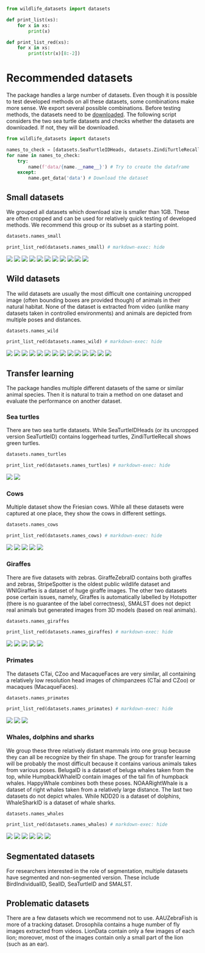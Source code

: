 ```python exec="true" name="run"
from wildlife_datasets import datasets

def print_list(xs):
    for x in xs:
        print(x)

def print_list_red(xs):
    for x in xs:
        print(str(x)[8:-2])
```




# Recommended datasets 

The package handles a large number of datasets. Even though it is possible to test developed methods on all these datasets, some combinations make more sense. We export several possible combinations. Before testing methods, the datasets need to be [downloaded](../tutorial_datasets#downloading-datasets). The following script considers the two sea turtle datasets and checks whether the datasets are downloaded. If not, they will be downloaded.

```python
from wildlife_datasets import datasets

names_to_check = [datasets.SeaTurtleIDHeads, datasets.ZindiTurtleRecall]
for name in names_to_check:
    try:
        name(f'data/{name.__name__}') # Try to create the dataframe
    except:
        name.get_data('data') # Download the dataset
```

## Small datasets

We grouped all datasets which download size is smaller than 1GB. These are often cropped and can be used for relatively quick testing of developed methods. We recommend this group or its subset as a starting point.

```python exec="true" source="above" result="console" name="run"
datasets.names_small

print_list_red(datasets.names_small) # markdown-exec: hide
```

![](images/grid_AerialCattle2017.png)
![](images/grid_BelugaID.png)
![](images/grid_CTai.png)
![](images/grid_CZoo.png)
![](images/grid_FriesianCattle2015.png)
![](images/grid_FriesianCattle2017.png)
![](images/grid_IPanda50.png)
![](images/grid_MacaqueFaces.png)
![](images/grid_NyalaData.png)
![](images/grid_SeaTurtleIDHeads.png)
![](images/grid_StripeSpotter.png)


## Wild datasets

The wild datasets are usually the most difficult one containing uncropped image (often bounding boxes are provided though) of animals in their natural habitat. None of the dataset is extracted from video (unlike many datasets taken in controlled environments) and animals are depicted from multiple poses and distances.

```python exec="true" source="above" result="console" name="run"
datasets.names_wild

print_list_red(datasets.names_wild) # markdown-exec: hide
```

![](images/grid_BelugaID.png)
![](images/grid_GiraffeZebraID.png)
![](images/grid_HappyWhale.png)
![](images/grid_HumpbackWhaleID.png)
![](images/grid_HyenaID2022.png)
![](images/grid_LeopardID2022.png)
![](images/grid_NDD20.png)
![](images/grid_NOAARightWhale.png)
![](images/grid_NyalaData.png)
![](images/grid_SealID.png)
![](images/grid_SeaTurtleID.png)
![](images/grid_StripeSpotter.png)
![](images/grid_WhaleSharkID.png)
![](images/grid_WNIGiraffes.png)


## Transfer learning

The package handles multiple different datasets of the same or similar animal species. Then it is natural to train a method on one dataset and evaluate the performance on another dataset. 


### Sea turtles

There are two sea turtle datasets. While SeaTurtleIDHeads (or its uncropped version SeaTurtleID) contains loggerhead turtles, ZindiTurtleRecall shows green turtles.

```python exec="true" source="above" result="console" name="run"
datasets.names_turtles

print_list_red(datasets.names_turtles) # markdown-exec: hide
```

![](images/grid_SeaTurtleIDHeads.png)
![](images/grid_ZindiTurtleRecall.png)

### Cows

Multiple dataset show the Friesian cows. While all these datasets were captured at one place, they show the cows in different settings.

```python exec="true" source="above" result="console" name="run"
datasets.names_cows

print_list_red(datasets.names_cows) # markdown-exec: hide
```

![](images/grid_AerialCattle2017.png)
![](images/grid_Cows2021.png)
![](images/grid_FriesianCattle2015.png)
![](images/grid_FriesianCattle2017.png)
![](images/grid_OpenCows2020.png)

### Giraffes

There are five datasets with zebras. GiraffeZebraID contains both giraffes and zebras, StripeSpotter is the oldest public wildlife dataset and WNIGiraffes is a dataset of huge giraffe images. The other two datasets pose certain issues, namely, Giraffes is automatically labelled by Hotspotter (there is no guarantee of the label correctness), SMALST does not depict real animals but generated images from 3D models (based on real animals). 

```python exec="true" source="above" result="console" name="run"
datasets.names_giraffes

print_list_red(datasets.names_giraffes) # markdown-exec: hide
```

![](images/grid_GiraffeZebraID.png)
![](images/grid_Giraffes.png)
![](images/grid_SMALST.png)
![](images/grid_StripeSpotter.png)
![](images/grid_WNIGiraffes.png)

### Primates

The datasets CTai, CZoo and MacaqueFaces are very similar, all containing a relatively low resolution head images of chimpanzees (CTai and CZoo) or macaques (MacaqueFaces).

```python exec="true" source="above" result="console" name="run"
datasets.names_primates

print_list_red(datasets.names_primates) # markdown-exec: hide
```

![](images/grid_CTai.png)
![](images/grid_CZoo.png)
![](images/grid_MacaqueFaces.png)

### Whales, dolphins and sharks

We group these three relatively distant mammals into one group because they can all be recognize by their fin shape. The group for transfer learning will be probably the most difficult because it contains various animals takes from various poses. BelugaID is a dataset of beluga whales taken from the top, while HumpbackWhaleID contain images of the tail fin of humpback whales. HappyWhale combines both these poses. NOAARightWhale is a dataset of right whales taken from a relatively large distance. The last two datasets do not depict whales. While NDD20 is a dataset of dolphins, WhaleSharkID is a dataset of whale sharks.

```python exec="true" source="above" result="console" name="run"
datasets.names_whales

print_list_red(datasets.names_whales) # markdown-exec: hide
```

![](images/grid_BelugaID.png)
![](images/grid_HappyWhale.png)
![](images/grid_HumpbackWhaleID.png)
![](images/grid_NDD20.png)
![](images/grid_NOAARightWhale.png)
![](images/grid_WhaleSharkID.png)

## Segmentated datasets

For researchers interested in the role of segmentation, multiple datasets have segmented and non-segmented version. These include BirdIndividualID, SealID, SeaTurtleID and SMALST.

## Problematic datasets

There are a few datasets which we recommend not to use. AAUZebraFish is more of a tracking dataset. Drosophila contains a huge number of fly images extracted from videos. LionData contain only a few images of each lion; moreover, most of the images contain only a small part of the lion (such as an ear).


